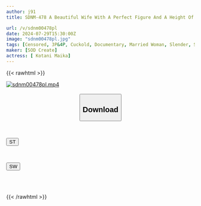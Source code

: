```yaml
---
author: j91
title: SDNM-478 A Beautiful Wife With A Perfect Figure And A Height Of 170cm, Kotani Maika, 29 Years Old, Final Chapter, Her Last AV Experience Before The Departure Time Of The Bullet Train To Her Husband’S New Workplace. Contrary To Her Neat Appearance, When It Comes To Sex, This Beautiful Wife Changes Completely And Has Nonstop Sex With The Actors Who Appear One After Another Without A Break, 5 In A Row…

url: /v/sdnm00478pl
date: 2024-07-29T15:30:00Z
image: "sdnm00478pl.jpg"
tags: [Censored, 3P&4P, Cuckold, Documentary, Married Woman, Slender, Solowork]
maker: [SOD Create]
actress: [ Kotani Maika]
---
```



{{< rawhtml >}}

<div class="video" data-videoid="vPR66eq4aKu4Vje">
    <a href="javascript:;">
        <img src="/v/sdnm00478pl/sdnm00478pl.jpg" width="WIDTH" height="HEIGHT" alt="sdnm00478pl.mp4" loading="lazy">
    </a>
</div>

<script type="text/javascript" src="https://j91.asia/asset/on-demand-st.js"></script>

<br>
  <link rel="stylesheet" href="https://j91.asia/asset/bs5.css">
  
  <center>
  <button class="btn btn-primary" type="button" data-bs-toggle="collapse" data-bs-target=".multi-collapse" aria-expanded="false" aria-controls="multiCollapseExample1 multiCollapseExample2"><h2>Download</h2></button></center>
</p>
<div class="row">
  <div class="col">
    <div class="collapse multi-collapse" id="multiCollapseExample1">
      <div class="card card-body">
	      	      <br>
<div class="buttons">  
<p><a href="/v/sdnm00478pl/st.html" target="_blank"><button class="btn-hover color-3"><i class="fa fa-download"></i> ST</button></a></p></div>
    </div>
  </div>
</div>
  <div class="col">
    <div class="collapse multi-collapse" id="multiCollapseExample2">
      <div class="card card-body">
	      <br>
<div class="buttons">
<p><a href="/v/sdnm00478pl/sw.html" target="_blank"><button class="btn-hover color-2"><i class="fa fa-download"></i> SW</button></a></p></div>
<br><br>
      </div>
    </div>
  </div>
</div>

{{< /rawhtml >}}